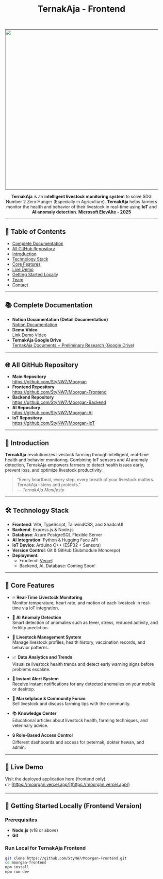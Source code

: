 <h1 align="center"> TernakAja - Frontend </h1> <br>
<p align="center">
  <a href="">
    <img width="1613" height="528" alt="TernakAja" src="https://github.com/user-attachments/assets/6cc18477-97c0-4b9a-8b1a-96a8e2c4f98f" />
  </a>
</p>

<p align="center">
  <b>TernakAja</b> is an <b>intelligent livestock monitoring system</b> to solve SDG Number 2 Zero Hunger (Especially in Agriculture).
  <b>TernakAja</b> helps farmers monitor the health and behavior of their livestock in real-time using <b>IoT</b> and <b>AI anomaly detection</b>.
 <a href="https://education.elevaite.id/" target="_blank"><b>Microsoft ElevAIte - 2025</b></a><br>
</p>

---

## 📃 Table of Contents
- [Complete Documentation](#📚-complete-documentation)
- [All GitHub Repository](#🌐-all-github-repository)
- [Introduction](#🌟-introduction)
- [Technology Stack](#🛠️-technology-stack)
- [Core Features](#🧩-core-features)
- [Live Demo](#🚀-live-demo)
- [Getting Started Locally](#🧰-getting-started-locally-frontend-version)
- [Team](#👥-team)
- [Contact](#📬-contact)


---

## 📚 Complete Documentation

<ul>
    <li><b>Notion Documentation (Detail Documentation)</b></li>
    <a href="https://stanley-n-wijaya.notion.site/Moorgan-Documentation-1df73555b71f80fd9fd9dbfc655ce5a7?pvs=4">Notion Documentation</a>
    <li><b>Demo Video</b></li>
    <a href="https://binusianorg-my.sharepoint.com/personal/stanley_wijaya004_binus_ac_id/_layouts/15/guestaccess.aspx?share=EYMWsQ71C9NHv2bWAHrP4L8BMcDJ3e6a9U_hsyYi_i-wlw&nav=eyJyZWZlcnJhbEluZm8iOnsicmVmZXJyYWxBcHAiOiJPbmVEcml2ZUZvckJ1c2luZXNzIiwicmVmZXJyYWxBcHBQbGF0Zm9ybSI6IldlYiIsInJlZmVycmFsTW9kZSI6InZpZXciLCJyZWZlcnJhbFZpZXciOiJNeUZpbGVzTGlua0NvcHkifX0&e=eWRR7c">Link Demo Video</a>
    <li><b>TernakAja Google Drive</b></li>
    <a href="https://drive.google.com/drive/folders/1Slexo254LAhwieCQazA-peBe4Vl8fZJ5?usp=sharing">TernakAja Documents + Preliminary Research (Google Drive)</a>
</ul>

---

## 🌐 All GitHub Repository

<ul>
    <li><b>Main Repository</b></li>
    <a href="https://github.com/StyNW7/Moorgan">https://github.com/StyNW7/Moorgan</a>
    <li><b>Frontend Repository</b></li>
    <a href="https://github.com/StyNW7/Moorgan-Frontend">https://github.com/StyNW7/Moorgan-Frontend</a>
    <li><b>Backend Repository</b></li>
    <a href="https://github.com/StyNW7/Moorgan-Backend">https://github.com/StyNW7/Moorgan-Backend</a>
    <li><b>AI Repository</b></li>
    <a href="https://github.com/StyNW7/Moorgan-AI">https://github.com/StyNW7/Moorgan-AI</a>
    <li><b>IoT Repository</b></li>
    <a href="https://github.com/StyNW7/Moorgan-IoT">https://github.com/StyNW7/Moorgan-IoT</a>
</ul>

---

## 🌟 Introduction
**TernakAja** revolutionizes livestock farming through intelligent, real-time health and behavior monitoring. Combining IoT sensors and AI anomaly detection, TernakAja empowers farmers to detect health issues early, prevent loss, and optimize livestock productivity.
> "Every heartbeat, every step, every breath of your livestock matters. TernakAja listens and protects."   
> — *TernakAja Manifesto*

---

## 🛠️ Technology Stack
- **Frontend**: Vite, TypeScript, TailwindCSS, and ShadcnUI
- **Backend**: Express.js & Node.js
- **Database**: Azure PostgreSQL Flexible Server
- **AI Integration**: Python  & Hugging Face API
- **IoT Device**: Arduino C++ (ESP32 + Sensors)
- **Version Control**: Git & GitHub (Submodule Monorepo)
- **Deployment**:
  - Frontend: [Vercel](https://vercel.com)
  - Backend, AI, Database: Coming Soon!

---

## 🧩 Core Features

- 🔥 **Real-Time Livestock Monitoring**  
  Monitor temperature, heart rate, and motion of each livestock in real-time via IoT integration.

- 🧠 **AI Anomaly Detection**  
  Smart detection of anomalies such as fever, stress, reduced activity, and fertility prediction.

- 🐄 **Livestock Management System**  
  Manage livestock profiles, health history, vaccination records, and behavior patterns.

- 📈 **Data Analytics and Trends**  
  Visualize livestock health trends and detect early warning signs before problems escalate.

- 🚨 **Instant Alert System**  
  Receive instant notifications for any detected anomalies on your mobile or desktop.

- 🛒 **Marketplace & Community Forum**  
  Sell livestock and discuss farming tips with the community.

- 📚 **Knowledge Center**  
  Educational articles about livestock health, farming techniques, and veterinary advice.

- 🔒 **Role-Based Access Control**  
  Different dashboards and access for peternak, dokter hewan, and admin.

---

## 🚀 Live Demo
Visit the deployed application here (frontend only):
<br>
👉 [https://moorgan.vercel.app/](https://moorgan.vercel.app/)

---

## 🧰 Getting Started Locally (Frontend Version)

### Prerequisites
- **Node.js** (v18 or above)
- **Git**

### Run Local for TernakAja Frontend
```bash
git clone https://github.com/StyNW7/Moorgan-Frontend.git
cd moorgan-frontend
npm install
npm run dev
